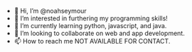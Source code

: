 - 👋 Hi, I’m @noahseymour
- 👀 I’m interested in furthering my programming skills!
- 🌱 I’m currently learning python, javascript, and java.
- 💞️ I’m looking to collaborate on web and app development.
- 📫 How to reach me NOT AVAILABLE FOR CONTACT.

<!---
noahseymour/noahseymour is a ✨ special ✨ repository because its `README.md` (this file) appears on your GitHub profile.
You can click the Preview link to take a look at your changes.
--->
